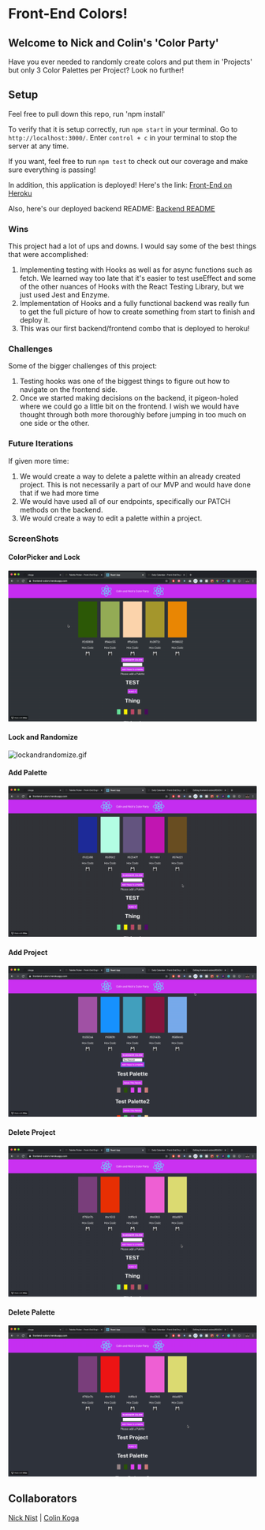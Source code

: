 # Front-End Colors!

## Welcome to Nick and Colin's 'Color Party'

Have you ever needed to randomly create colors and put them in 'Projects' but only 3 Color Palettes per Project? Look no further!

## Setup

Feel free to pull down this repo, run 'npm install'

To verify that it is setup correctly, run `npm start` in your terminal. Go to `http://localhost:3000/`. Enter `control + c` in your terminal to stop the server at any time.

If you want, feel free to run `npm test` to check out our coverage and make sure everything is passing!

In addition, this application is deployed! Here's the link:
[Front-End on Heroku](https://frontend-colors.herokuapp.com/)

Also, here's our deployed backend README: 
[Backend README](https://github.com/ckoga/backend-colors)

### Wins

This project had a lot of ups and downs. I would say some of the best things that were accomplished: 
1. Implementing testing with Hooks as well as for async functions such as fetch. We learned way too late that it's easier to test useEffect and some of the other nuances of Hooks with the React Testing Library, but we just used Jest and Enzyme.
1. Implementation of Hooks and a fully functional backend was really fun to get the full picture of how to create something from start to finish and deploy it.
1. This was our first backend/frontend combo that is deployed to heroku!

### Challenges

Some of the bigger challenges of this project:
1. Testing hooks was one of the biggest things to figure out how to navigate on the frontend side. 
1. Once we started making decisions on the backend, it pigeon-holed where we could go a little bit on the frontend. I wish we would have thought through both more thoroughly before jumping in too much on one side or the other.

### Future Iterations

If given more time:
1. We would create a way to delete a palette within an already created project. This is not necessarily a part of our MVP and would have done that if we had more time
1. We would have used all of our endpoints, specifically our PATCH methods on the backend.
1. We would create a way to edit a palette within a project.


### ScreenShots
#### ColorPicker and Lock
![colorpickerandlock.gif](src/colorpickerandlock.gif)

#### Lock and Randomize
![lockandrandomize.gif](src/lockandrandomize.gif)

#### Add Palette
![addpalette.gif](src/addpalette.gif)

#### Add Project
![addproject.gif](src/addproject.gif)

#### Delete Project
![deleteproject.gif](src/deleteproject.gif)

#### Delete Palette
![deletepalette.gif](src/deletepalette.gif)

## Collaborators

[Nick Nist](https://github.com/nicknist) | [Colin Koga](https://github.com/ckoga)
